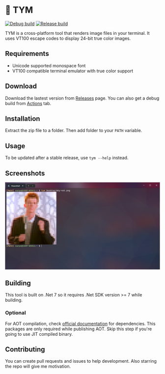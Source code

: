 ﻿# 🍉 TYM
[![Debug build](https://github.com/Segilmez06/tym/actions/workflows/debug.yml/badge.svg)](https://github.com/Segilmez06/EFI-Runner/actions/workflows/debug-build.yml)
[![Release build](https://github.com/Segilmez06/tym/actions/workflows/release.yml/badge.svg)](https://github.com/Segilmez06/EFI-Runner/actions/workflows/release-build.yml)

TYM is a cross-platform tool that renders image files in your terminal. It uses VT100 escape codes to display 24-bit true color images.

## Requirements
- Unicode supported monospace font
- VT100 compatible terminal emulator with true color support

## Download
Download the lastest version from [Releases](https://github.com/Segilmez06/tym/releases) page. You can also get a debug build from [Actions](https://github.com/Segilmez06/tym/actions/workflows/debug.yml) tab.

## Installation
Extract the zip file to a folder. Then add folder to your `PATH` variable.

## Usage
To be updated after a stable release, use `tym --help` instead.

## Screenshots
![Screenshot](screenshots/screenshot-1.png)

## Building
This tool is built on .Net 7 so it requires .Net SDK version >= 7 while building. 

### Optional
For AOT compilation, check [official documentation](https://learn.microsoft.com/en-us/dotnet/core/deploying/native-aot#prerequisites) for dependencies. This packages are only required while publishing AOT. Skip this step if you're going to use JIT compiled binary.

## Contributing
You can create pull requests and issues to help development. Also starring the repo will give me motivation.

